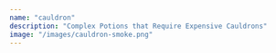 ```yaml
---
name: "cauldron"
description: "Complex Potions that Require Expensive Cauldrons"
image: "/images/cauldron-smoke.png"
---
```

